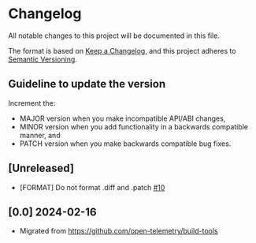 # Changelog

All notable changes to this project will be documented in this file.

The format is based on [Keep a Changelog](https://keepachangelog.com/en/1.0.0/),
and this project adheres to [Semantic Versioning](https://semver.org/spec/v2.0.0.html).

## Guideline to update the version

Increment the:

* MAJOR version when you make incompatible API/ABI changes,
* MINOR version when you add functionality in a backwards compatible manner, and
* PATCH version when you make backwards compatible bug fixes.

## [Unreleased]

* [FORMAT] Do not format .diff and .patch
  [#10](https://github.com/open-telemetry/cpp-build-tools/pull/10)

## [0.0] 2024-02-16

* Migrated from https://github.com/open-telemetry/build-tools

